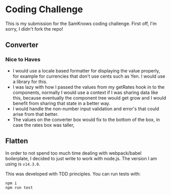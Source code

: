 # Coding Challenge

This is my submission for the SamKnows coding challenge. First off, I'm sorry, I didn't fork the repo!

## Converter

### Nice to Haves

- I would use a locale based formatter for displaying the value properly, for example for currencies that don't use cents such as Yen. I would use a library for this.
- I was lazy with how I passed the values from my getRates hook in to the components, normally I would use a context if I was sharing data like this, because eventually the component tree would get grow and I would benefit from sharing that state in a better way.
- I would handle the non-number input validation and error's that could arise from that better.
- The values on the converter box would fix to the bottom of the box, in case the rates box was taller,

## Flatten

In order to not spend too much time dealing with webpack/babel boilerplate, I decided to just write to work with node.js. The version I am using is `v14.3.0`.

This was developed with TDD principles. You can run tests with:

```
npm i
npm run test
```

